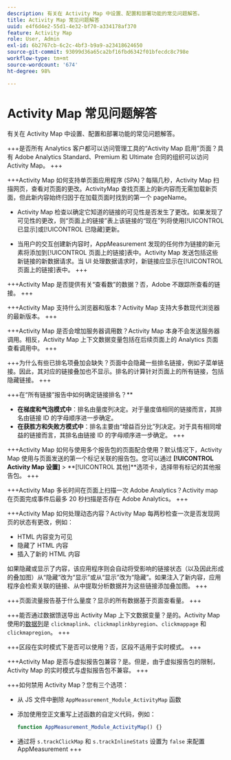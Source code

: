 ```yaml
---
description: 有关在 Activity Map 中设置、配置和部署功能的常见问题解答。
title: Activity Map 常见问题解答
uuid: e4f6d4e2-55d1-4e32-bf70-a334178af370
feature: Activity Map
role: User, Admin
exl-id: 6b2767cb-6c2c-4bf3-b9a9-a23418624650
source-git-commit: 93099d36a65ca2bf16fbd6342f01bfecdc8c798e
workflow-type: tm+mt
source-wordcount: '674'
ht-degree: 98%

---
```


# Activity Map 常见问题解答

有关在 Activity Map 中设置、配置和部署功能的常见问题解答。

+++是否所有 Analytics 客户都可以访问管理工具的“Activity Map 启用”页面？具有 Adobe Analytics Standard、Premium 和 Ultimate 合同的组织可以访问 Activity Map。
+++

+++Activity Map 如何支持单页面应用程序 (SPA)？每隔几秒，Activity Map 扫描网页，查看对页面的更改。ActivityMap 查找页面上的新内容而无需加载新页面，但此新内容始终归因于在加载页面时找到的第一个 pageName。

* Activity Map 检查以确定它知道的链接的可见性是否发生了更改。如果发现了可见性的更改，则“页面上的链接”表上该链接的“现在”列将使用[!UICONTROL 已显示]或[!UICONTROL 已隐藏]更新。

* 当用户的交互创建新内容时，AppMeasurement 发现的任何作为链接的新元素将添加到[!UICONTROL 页面上的链接]表中。Activity Map 发送包括这些新链接的新数据请求。当 UI 处理数据请求时，新链接应显示在[!UICONTROL 页面上的链接]表中。
+++

+++Activity Map 是否提供有关“查看数”的数据？否，Adobe 不跟踪所查看的链接。
+++

+++Activity Map 支持什么浏览器和版本？Activity Map 支持大多数现代浏览器的最新版本。
+++

+++Activity Map 是否会增加服务器调用数？Activity Map 本身不会发送服务器调用。相反，Activity Map 上下文数据变量包括在后续页面上的 Analytics 页面查看调用中。
+++

+++为什么有些已排名项叠加会缺失？页面中会隐藏一些排名链接，例如子菜单链接。因此，其对应的链接叠加也不显示。排名的计算针对页面上的所有链接，包括隐藏链接。
+++

+++在“所有链接”报告中如何确定链接排名？**
* **在梯度和气泡模式中**：排名由量度列决定。对于量度值相同的链接而言，其排名由链接 ID 的字母顺序进一步确定。
* **在获胜方和失败方模式中**：排名主要由“增益百分比”列决定。对于具有相同增益的链接而言，其排名由链接 ID 的字母顺序进一步确定。
+++

+++Activity Map 如何与使用多个报告包的页面配合使用？默认情况下，Activity Map 使用与页面发送的第一个标记关联的报告包。您可以通过 **[!UICONTROL Activity Map 设置]** > **[!UICONTROL 其他]**选项卡，选择带有标记的其他报告包。
+++

+++Activity Map 多长时间在页面上扫描一次 Adobe Analytics？Activity map 在页面完成事件后最多 20 秒扫描是否存在 Adobe Analytics。
+++

+++Activity Map 如何处理动态内容？Activity Map 每两秒检查一次是否发现网页的状态有更改，例如：

* HTML 内容变为可见
* 隐藏了 HTML 内容
* 插入了新的 HTML 内容

如果隐藏或显示了内容，该应用程序则会自动将受影响的链接状态（以及因此形成的叠加图）从“隐藏”改为“显示”或从“显示”改为“隐藏”。如果注入了新内容，应用程序会检索关联的链接、从中提取分析数据并为这些链接添加叠加图。
+++

+++页面流量报告基于什么量度？显示的所有数据基于页面查看量。
+++

+++能否通过数据馈送导出 Activity Map 上下文数据变量？是的。Activity Map 使用的[数据列](/help/export/analytics-data-feed/c-df-contents/datafeeds-reference.md)是 `clickmaplink`、`clickmaplinkbyregion`、`clickmappage` 和 `clickmapregion`。
+++

+++区段在实时模式下是否可以使用？否，区段不适用于实时模式。
+++

+++Activity Map 是否与虚拟报告包兼容？是。但是，由于虚拟报告包的限制，Activity Map 的实时模式与虚拟报告包不兼容。
+++

+++如何禁用 Activity Map？您有三个选项：

* 从 JS 文件中删除 `AppMeasurement_Module_ActivityMap` 函数
* 添加使用空正文重写上述函数的自定义代码，例如：

  ```js
  function AppMeasurement_Module_ActivityMap() {}
  ```

* 通过将 `s.trackClickMap` 和 `s.trackInlineStats` 设置为 `false` 来配置 AppMeasurement
+++
